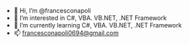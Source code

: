 - 👋 Hi, I’m @francesconapoli
- 👀 I’m interested in C#, VBA. VB.NET, .NET Framework
- 🌱 I’m currently learning C#, VBA. VB.NET, .NET Framework
- 📫 francesconapoli0694@gmail.com

<!---
francesconapoli/francesconapoli is a ✨ special ✨ repository because its `README.md` (this file) appears on your GitHub profile.
You can click the Preview link to take a look at your changes.
--->
